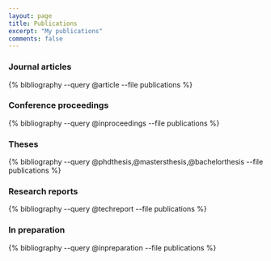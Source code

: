```yaml
---
layout: page
title: Publications
excerpt: "My publications"
comments: false
---
```



### Journal articles

{% bibliography --query @article --file publications %}

### Conference proceedings 

{% bibliography --query @inproceedings --file publications %}

<!-- ### Book chapters -->

<!-- {% bibliography --query @incollection --file publications %} -->

### Theses

{% bibliography --query @phdthesis,@mastersthesis,@bachelorthesis --file publications %}

<!-- ### Patents -->

<!-- {% bibliography --query @patent --file publications %} -->

### Research reports

{% bibliography --query @techreport --file publications %}

<!-- ### Websites -->

<!-- {% bibliography --query @online --file publications %} -->

### In preparation
{% bibliography --query @inpreparation --file publications %}
